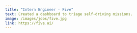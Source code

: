 ```yaml
---
title: "Intern Engineer - Five"
text: Created a dashboard to triage self-driving missions.
image: /images/jobs/five.jpg
link: https://five.ai/
---
```

